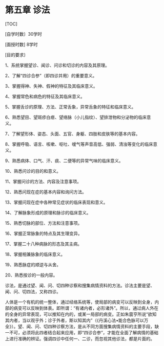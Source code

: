 # 第五章  诊法

[TOC]

[自学时数〕30学时

[面授时数] 8学时

[目的要求〕

1、系统掌握望诊、闻诊、问诊和切诊的内容及其原理。

2、了解“四诊合参”（即四诊并用）的重要意义。

3、掌握得神、失神、假神的特征及其临床意义。

4、掌握常色和病色的特征及其临床意义。

5、掌握舌诊的原理、方法、正常舌象，异常舌象的特征和临床意义。

6、熟悉望目、望斑疹白㾦、望络脉（小儿指纹）、望排泄物和分泌物的临床意义。

7、了解望形体、姿态、头面、五官、身躯、四肢和皮肤等的基本内容。

8、掌握呼吸、语言、咳嗽、呕吐、嗳气等声音高低、强弱、清浊等变化的临床意义。

9、熟悉病体、口气、汗、痰、二便等的异常气味的临床意义。

10、熟悉问诊的目的和意义。

11、掌握问诊的方法、内容及注意事项。

12、熟悉问现在症的基本内容和询问方法。

13、掌握问现在症中各种常见症状的临床表现和意义。

14、了解脉象形成的原理和脉诊的临床意义。

15、熟悉切脉的部位、方法和注意事项。

16、掌握正常脉象的特点及其生理变异。

17、掌握二十八种病脉的形态及其主病。

18、掌握相兼脉象的临床意义。

19、熟悉脉症的顺逆与从舍。

20、熟悉按诊的一般内容。

诊法，是通过望、闻、问、切四种诊察和搜集病情资料的方法。诊法主要是望、闻、问、切四法，又称四诊。

人体是一个有机的统一整体，通过经络系统等，使局部的病变可以反映到全身，内部的病变可以反映到体表。即所谓：“有诸内者，必形诸外”。所以，通过病人外在的全身的异常表现，可以推知在内的，或某一局部的病变。正如朱震亨所说“欲知其内者，当以观乎外；诊于外者，斯以知其内”（《丹溪心法•能合色脉可以万全》）。望、闻、问、切四种诊察方法，是从不同方面搜集病情资料的主要手段，缺一不可，必须将此四者结合起来应用，即“四诊合参”，才能在全面了解病情的基础上进行准确的辨证。强调四诊中任何一、二诊，而忽视其他诊法，都是片面的。
